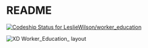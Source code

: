 # README
[![Codeship Status for LeslieWilson/worker_education](https://app.codeship.com/projects/74e4fb50-d97a-0137-f4da-126f058c5865/status?branch=master)](https://app.codeship.com/projects/371256)

![XD Worker_Education_ layout](https://i.imgur.com/2FLoPDR.png)
